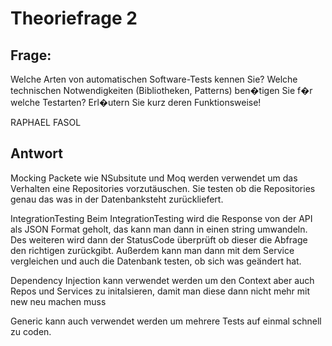 # Theoriefrage 2

## Frage:

Welche Arten von automatischen Software-Tests kennen Sie?
Welche technischen Notwendigkeiten (Bibliotheken, Patterns) ben�tigen Sie f�r welche Testarten?
Erl�utern Sie kurz deren Funktionsweise!

RAPHAEL FASOL

## Antwort

Mocking 
Packete wie NSubsitute und Moq werden verwendet um das Verhalten eine Repositories vorzutäuschen. Sie testen ob die Repositories genau das was in der Datenbanksteht zurückliefert.

IntegrationTesting
Beim IntegrationTesting wird die Response von der API als JSON Format geholt, das kann man dann in einen string umwandeln. Des weiteren wird dann der StatusCode überprüft ob dieser die Abfrage den richtigen zurückgibt. Außerdem kann man dann mit dem Service vergleichen und auch die Datenbank testen, ob sich was geändert hat.

Dependency Injection kann verwendet werden um den Context aber auch Repos und Services zu initalsieren, damit man diese dann nicht mehr mit new neu machen muss

Generic kann auch verwendet werden um mehrere Tests auf einmal schnell zu coden.